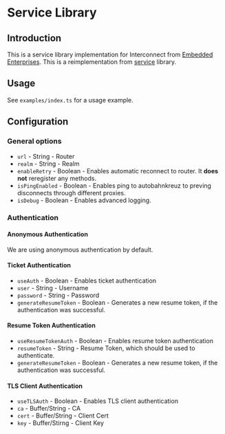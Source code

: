 # Service Library

## Introduction

This is a service library implementation for Interconnect from [Embedded Enterprises](https://github.com/EmbeddedEnterprises).
This is a reimplementation from [service](https://github.com/EmbeddedEnterprises/service) library.

## Usage

See `examples/index.ts` for a usage example.

## Configuration

### General options

+ `url` - String - Router
+ `realm` - String - Realm
+ `enableRetry` - Boolean - Enables automatic reconnect to router. It **does not** reregister any methods.
+ `isPingEnabled` - Boolean - Enables ping to autobahnkreuz to preving disconnects through different proxies.
+ `isDebug` - Boolean - Enables advanced logging.

### Authentication

#### Anonymous Authentication

We are using anonymous authentication by default.

#### Ticket Authentication

+ `useAuth` - Boolean - Enables ticket authentication
+ `user` - String - Username
+ `password` - String - Password
+ `generateResumeToken` - Boolean - Generates a new resume token, if the authentication was successful.

#### Resume Token Authentication

+ `useResumeTokenAuth` - Boolean - Enables resume token authentication
+ `resumeToken` - String - Resume Token, which should be used to authenticate.
+ `generateResumeToken` - Boolean - Generates a new resume token, if the authentication was successful.

#### TLS Client Authentication

+ `useTLSAuth` - Boolean -  Enables TLS client authentication
+ `ca` - Buffer/String - CA
+ `cert` - Buffer/String - Client Cert
+ `key` - Buffer/Stirng - Client Key
